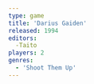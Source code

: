 ```yaml
---
type: game
title: 'Darius Gaiden'
released: 1994
editors: 
  -Taito
players: 2
genres:
  - 'Shoot Them Up'
---
```


